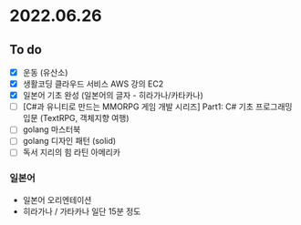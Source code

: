 # 2022.06.26

## To do

- [x] 운동 (유산소)
- [x] 생활코딩 클라우드 서비스 AWS 강의 EC2
- [x] 일본어 기초 완성 (일본어의 글자 - 히라가나/카타카나)
- [ ] [C#과 유니티로 만드는 MMORPG 게임 개발 시리즈] Part1: C# 기초 프로그래밍 입문 (TextRPG, 객체지향 여행)
- [ ] golang 마스터북
- [ ] golang 디자인 패턴 (solid)
- [ ] 독서 지리의 힘 라틴 아메리카

### 일본어

- 일본어 오리엔테이션
- 히라가나 / 가타카나 일단 15분 정도
